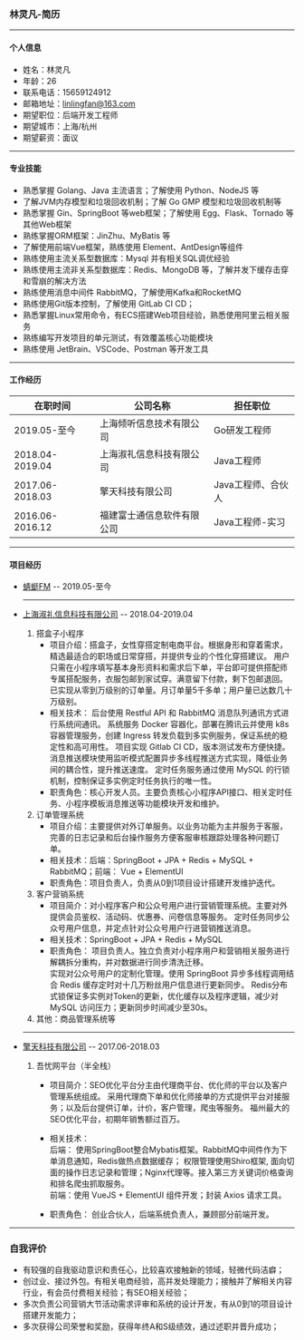 ### 林灵凡-简历

<hr>

#### 个人信息

- 姓名：林灵凡
- 年龄：26
- 联系电话：15659124912
- 邮箱地址：linlingfan@163.com
- 期望职位：后端开发工程师
- 期望城市：上海/杭州
- 期望薪资：面议

<hr>

#### 专业技能

- 熟悉掌握 Golang、Java 主流语言；了解使用 Python、NodeJS 等
- 了解JVM内存模型和垃圾回收机制；了解 Go GMP 模型和垃圾回收机制等
- 熟悉掌握 Gin、SpringBoot 等web框架；了解使用 Egg、Flask、Tornado 等其他Web框架
- 熟练掌握ORM框架：JinZhu、MyBatis 等
- 了解使用前端Vue框架，熟练使用 Element、AntDesign等组件
- 熟练使用主流关系型数据库：Mysql 并有相关SQL调优经验
- 熟练使用主流非关系型数据库：Redis、MongoDB 等，了解并发下缓存击穿和雪崩的解决方法
- 熟练使用消息中间件 RabbitMQ，了解使用Kafka和RocketMQ
- 熟练使用Git版本控制，了解使用 GitLab CI CD；
- 熟悉掌握Linux常用命令，有ECS搭建Web项目经验，熟悉使用阿里云相关服务
- 熟练编写开发项目的单元测试，有效覆盖核心功能模块
- 熟练使用 JetBrain、VSCode、Postman 等开发工具

<hr>

#### 工作经历

|在职时间|公司名称|担任职位|
| ---- | ---- | ---- |
|2019.05-至今|上海倾听信息技术有限公司|Go研发工程师|
|2018.04-2019.04|上海淑礼信息科技有限公司|Java工程师|
|2017.06-2018.03|擎天科技有限公司|Java工程师、合伙人|
|2016.06-2016.12|福建富士通信息软件有限公司|Java工程师-实习|

<hr>

#### 项目经历

- [蜻蜓FM](https://www.qingting.fm/) -- 2019.05-至今

    <hr>

- [上海淑礼信息科技有限公司](https://www.dahezi.com) -- 2018.04-2019.04
  1. 搭盒子小程序
     - 项目介绍：搭盒子，女性穿搭定制电商平台。根据身形和穿着需求，精选最适合的职场或日常穿搭，并提供专业的个性化穿搭建议。
       用户只需在小程序填写基本身形资料和需求后下单，平台即可提供搭配师专属搭配服务，衣服包邮到家试穿。满意留下付款，剩下包邮退回。
       已实现从零到万级别的订单量。月订单量5千多单；用户量已达数几十万级别。
     - 相关技术：
       后台使用 Restful API 和 RabbitMQ 消息队列通讯方式进行系统间通讯。
       系统服务 Docker 容器化，部署在腾讯云并使用 k8s 容器管理服务，创建 Ingress 转发负载到多实例服务，保证系统的稳定性和高可用性。
       项目实现 Gitlab CI CD，版本测试发布方便快捷。
       消息推送模块使用监听模式配置异步多线程推送方式实现，降低业务间的耦合性，提升推送速度。
       定时任务服务通过使用 MySQL 的行锁机制，控制保证多实例定时任务执行的唯一性。
     - 职责角色：核心开发人员。主要负责核心小程序API接口、相关定时任务、小程序模板消息推送等功能模块开发和维护。
  2. 订单管理系统
     - 项目介绍：主要提供对外订单服务。以业务功能为主并服务于客服，完善的日志记录和后台操作服务方便客服审核跟踪处理各种问题订单。
     - 相关技术：后端：SpringBoot + JPA + Redis + MySQL + RabbitMQ；前端： Vue + ElementUI
     - 职责角色：项目负责人，负责从0到1项目设计搭建开发维护迭代。 
  3. 客户营销系统
     - 项目简介：对小程序客户和公众号用户进行营销管理系统。主要对外提供会员鉴权、活动码、优惠券、问卷信息等服务。
       定时任务同步公众号用户信息，并定点针对公众号用户行进营销推送消息。
     - 相关技术：SpringBoot + JPA + Redis + MySQL
     - 职责角色： 
       项目负责人。独立负责对小程序用户和营销相关服务进行解耦拆分重构，并对数据进行同步清洗迁移。  
       实现对公众号用户的定制化管理。使用 SpringBoot 异步多线程调用结合 Redis 缓存定时对十几万粉丝用户信息进行更新同步。
       Redis分布式锁保证多实例对Token的更新，优化缓存以及程序逻辑，减少对 MySQL 访问压力；更新同步时间减少至30s。
  4. 其他：商品管理系统等  
    <hr>

- [擎天科技有限公司]()  -- 2017.06-2018.03
  1. 吾忧网平台（半全栈）
      - 项目简介：SEO优化平台分主由代理商平台、优化师的平台以及客户管理系统组成。
        采用代理商下单和优化师接单的方式提供平台对接服务；以及后台提供订单，计价，客户管理，爬虫等服务。
        福州最大的SEO优化平台，初期年销售额过百万。
        
      - 相关技术：  
        后端： 使用SpringBoot整合Mybatis框架。RabbitMQ中间件作为下单消息通知，Redis做热点数据缓存；
        权限管理使用Shiro框架, 面向切面的操作日志记录和管理；Nginx代理等。接入第三方关键词价格查询和排名爬虫抓取服务。  
        前端：使用 VueJS + ElementUI 组件开发；封装 Axios 请求工具。
      - 职责角色：
        创业合伙人，后端系统负责人，兼顾部分前端开发。

<hr>

### 自我评价

- 有较强的自我驱动意识和责任心，比较喜欢接触新的领域，轻微代码洁癖；
- 创过业、接过外包。有相关电商经验，高并发处理能力；接触并了解相关内容行业，有会员付费相关经验；有SEO相关经验；
- 多次负责公司营销大节活动需求评审和系统的设计开发，有从0到1的项目设计搭建开发能力；
- 多次获得公司荣誉和奖励，获得年终A和S级绩效，通过述职并晋升成功；